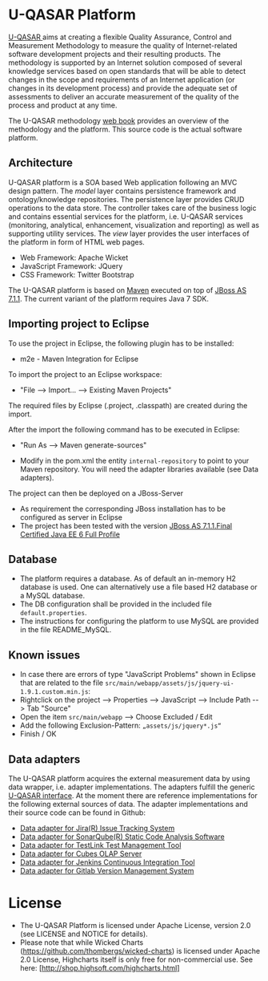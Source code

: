# U-QASAR Platform

[U-QASAR ](http://www.uqasar.eu) aims at creating a flexible Quality Assurance, Control and Measurement Methodology to measure the quality of Internet-related software development projects and their resulting products. The methodology is supported by an Internet solution composed of several knowledge services based on open standards that will be able to detect changes in the scope and requirements of an Internet application (or changes in its development process) and provide the adequate set of assessments to deliver an accurate measurement of the quality of the process and product at any time.

The U-QASAR methodology [web book](http://webbook.uqasar.eu/) provides an overview of the methodology and the platform. This source code is the actual software platform.


## Architecture

U-QASAR platform is a SOA based Web application following an MVC design pattern. The *model* layer contains persistence framework and ontology/knowledge repositories. The persistence layer provides CRUD operations to the data store. The controller takes care of the business logic and contains essential services for the platform, i.e. U-QASAR services (monitoring, analytical, enhancement, visualization and reporting) as well as supporting utility services. The *view* layer provides the user interfaces of the platform in form of HTML web pages. 

* Web Framework: Apache Wicket
* JavaScript Framework: JQuery
* CSS Framework: Twitter Bootstrap

The U-QASAR platform is based on [Maven](http://maven.apache.org) executed on top of [JBoss AS 7.1.1](http://www.jboss.org/jbossas). The current variant of the platform requires Java 7 SDK.


## Importing project to Eclipse

To use the project in Eclipse, the following plugin has to be installed:

* m2e - Maven Integration for Eclipse

To import the project to an Eclipse workspace: 

* "File --> Import... --> Existing Maven Projects"

The required files by Eclipse (.project, .classpath) are created during the import. 

After the import the following command has to be executed in Eclipse: 

* "Run As --> Maven generate-sources" 

* Modify in the pom.xml the entity `internal-repository` to point to your Maven repository. You will need the adapter libraries available (see Data adapters).

The project can then be deployed on a JBoss-Server 

* As requirement the corresponding JBoss installation has to be configured as server in Eclipse
* The project has been tested with the version [JBoss AS 7.1.1.Final Certified Java EE 6 Full Profile](http://www.jboss.org/jbossas/downloads/)


## Database

* The platform requires a database. As of default an in-memory H2 database is used. One can alternatively use a file based H2 database or a MySQL database. 
* The DB configuration shall be provided in the included file `default.properties`. 
* The instructions for configuring the platform to use MySQL are provided in the file README_MySQL.

	
## Known issues

* In case there are errors of type "JavaScript Problems" shown in Eclipse that are related to the file `src/main/webapp/assets/js/jquery-ui-1.9.1.custom.min.js`:
* Rightclick on the project --> Properties --> JavaScript --> Include Path --> Tab "Source"
* Open the item `src/main/webapp` --> Choose Excluded / Edit
* Add the following Exclusion-Pattern: `„assets/js/jquery*.js“`
* Finish / OK


## Data adapters

The U-QASAR platform acquires the external measurement data by using data wrapper, i.e. adapter implementations. The adapters fulfill the generic [U-QASAR interface](https://github.com/IntrasoftInternational/uQasarAdapter). At the moment there are reference implementations for the following external sources of data. The adapter implementations and their source code can be found in Github: 

* [Data adapter for Jira(R) Issue Tracking System](https://github.com/IntrasoftInternational/JiraAdapter)
* [Data adapter for SonarQube(R) Static Code Analysis Software](https://github.com/wenns/SonarAdapter) 
* [Data adapter for TestLink Test Management Tool](https://github.com/MTPsqa/TestLinkAdapter)
* [Data adapter for Cubes OLAP Server](https://github.com/ManuDevelopia/CubesAdapter)
* [Data adapter for Jenkins Continuous Integration Tool](https://github.com/pialindqvist/JenkinsAdapter2/tree/jenkinskehitys)
* [Data adapter for Gitlab Version Management System](https://github.com/minzen/gladapter)


# License

* The U-QASAR Platform is licensed under Apache License, version 2.0 (see LICENSE and NOTICE for details).
* Please note that while Wicked Charts (https://github.com/thombergs/wicked-charts) is licensed under Apache 2.0 License, Highcharts itself is only free for non-commercial use. See here: [http://shop.highsoft.com/highcharts.html]

